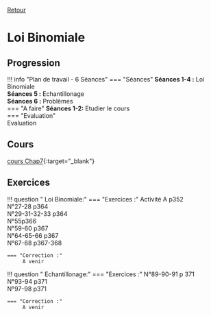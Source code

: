 [Retour](../../Chap.md)
# Loi Binomiale

## Progression
!!! info "Plan de travail - 6 Séances"
    === "Séances" 
        **Séances 1-4 :** Loi Binomiale  
        **Séances 5 :** Echantillonage  
        **Séances 6 :** Problèmes  
    === "A faire"
        **Séances 1-2:** Etudier le cours     
    === "Evaluation"  
        Evaluation 
        <!--   Travail de groupe 108p374-->
        <!--   Travail de groupe 114-115p377-->

    
## Cours 
[cours Chap7](./Cours_Chap7.pdf){:target="_blank"}

## Exercices

!!! question " Loi Binomiale:"
    === "Exercices :" 
         Activité A p352  
         N°27-28 p364  
         N°29-31-32-33 p364  
         N°55p366  
         N°59-60 p367  
         N°64-65-66 p367  
         N°67-68 p367-368  
         
    === "Correction :" 
         A venir 

!!! question " Echantillonage:"
    === "Exercices :" 
        N°89-90-91 p 371  
        N°93-94 p371  
        N°97-98 p371  
         
    === "Correction :" 
         A venir 
